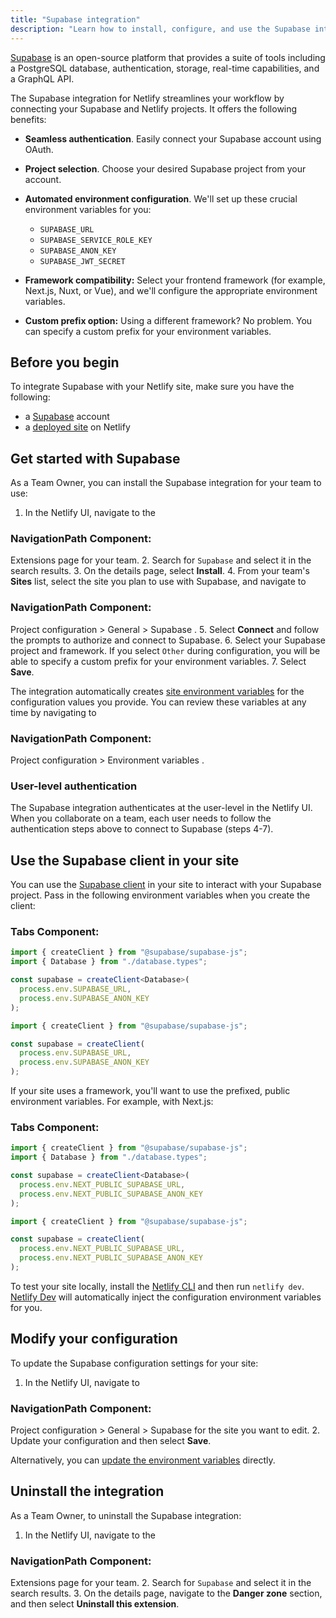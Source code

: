```yaml
---
title: "Supabase integration"
description: "Learn how to install, configure, and use the Supabase integration with Netlify."
---
```


[Supabase](https://supabase.com/) is an open-source platform that provides a suite of tools including a PostgreSQL database, authentication, storage, real-time capabilities, and a GraphQL API.

The Supabase integration for Netlify streamlines your workflow by connecting your Supabase and Netlify projects. It offers the following benefits:

- **Seamless authentication**. Easily connect your Supabase account using OAuth.

- **Project selection**. Choose your desired Supabase project from your account.

- **Automated environment configuration**. We'll set up these crucial environment variables for you:

  - `SUPABASE_URL`
  - `SUPABASE_SERVICE_ROLE_KEY`
  - `SUPABASE_ANON_KEY`
  - `SUPABASE_JWT_SECRET`

- **Framework compatibility:** Select your frontend framework (for example, Next.js, Nuxt, or Vue), and we'll configure the appropriate environment variables.

- **Custom prefix option:** Using a different framework? No problem. You can specify a custom prefix for your environment variables.

## Before you begin

To integrate Supabase with your Netlify site, make sure you have the following:

- a [Supabase](https://supabase.com/) account
- a [deployed site](/deploy/deploy-overview) on Netlify

## Get started with Supabase

As a Team Owner, you can install the Supabase integration for your team to use:

1. In the Netlify UI, navigate to the 
### NavigationPath Component:

Extensions
 page for your team.
2. Search for `Supabase` and select it in the search results.
3. On the details page, select **Install**.
4. From your team's **Sites** list, select the site you plan to use with Supabase, and navigate to 
### NavigationPath Component:

Project configuration > General > Supabase
.
5. Select **Connect** and follow the prompts to authorize and connect to Supabase.
6. Select your Supabase project and framework. If you select `Other` during configuration, you will be able to specify a custom prefix for your environment variables.
7. Select **Save**.

The integration automatically creates [site environment variables](/build/environment-variables/overview) for the configuration values you provide. You can review these variables at any time by navigating to 
### NavigationPath Component:

Project configuration > Environment variables
.

### User-level authentication

The Supabase integration authenticates at the user-level in the Netlify UI. When you collaborate on a team, each user needs to follow the authentication steps above to connect to Supabase (steps 4-7).

## Use the Supabase client in your site

You can use the [Supabase client](https://supabase.com/docs/reference/javascript/introduction) in your site to interact with your Supabase project. Pass in the following environment variables when you create the client:

### Tabs Component:

<TabItem label="TypeScript">

```ts
import { createClient } from "@supabase/supabase-js";
import { Database } from "./database.types";

const supabase = createClient<Database>(
  process.env.SUPABASE_URL,
  process.env.SUPABASE_ANON_KEY
);
```

</TabItem>

<TabItem label="JavaScript">

```js
import { createClient } from "@supabase/supabase-js";

const supabase = createClient(
  process.env.SUPABASE_URL,
  process.env.SUPABASE_ANON_KEY
);
```

</TabItem>

If your site uses a framework, you'll want to use the prefixed, public environment variables. For example, with Next.js:

### Tabs Component:

<TabItem label="TypeScript">

```ts
import { createClient } from "@supabase/supabase-js";
import { Database } from "./database.types";

const supabase = createClient<Database>(
  process.env.NEXT_PUBLIC_SUPABASE_URL,
  process.env.NEXT_PUBLIC_SUPABASE_ANON_KEY
);
```

</TabItem>

<TabItem label="JavaScript">

```js
import { createClient } from "@supabase/supabase-js";

const supabase = createClient(
  process.env.NEXT_PUBLIC_SUPABASE_URL,
  process.env.NEXT_PUBLIC_SUPABASE_ANON_KEY
);
```

</TabItem>

To test your site locally, install the [Netlify CLI](/api-and-cli-guides/cli-guides/get-started-with-cli) and then run `netlify dev`. [Netlify Dev](/api-and-cli-guides/cli-guides/local-development) will automatically inject the configuration environment variables for you.

## Modify your configuration

To update the Supabase configuration settings for your site:

1. In the Netlify UI, navigate to 
### NavigationPath Component:

Project configuration > General > Supabase
 for the site you want to edit.
2. Update your configuration and then select **Save**.

Alternatively, you can [update the environment variables](/build/environment-variables/get-started/#modify-and-delete-environment-variables) directly.

## Uninstall the integration

As a Team Owner, to uninstall the Supabase integration:

1. In the Netlify UI, navigate to the 
### NavigationPath Component:

Extensions
 page for your team.
2. Search for `Supabase` and select it in the search results.
3. On the details page, navigate to the **Danger zone** section, and then select **Uninstall this extension**.
